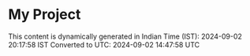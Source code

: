 # My Project

This content is dynamically generated in Indian Time (IST): 2024-09-02 20:17:58 IST
Converted to UTC: 2024-09-02 14:47:58 UTC
